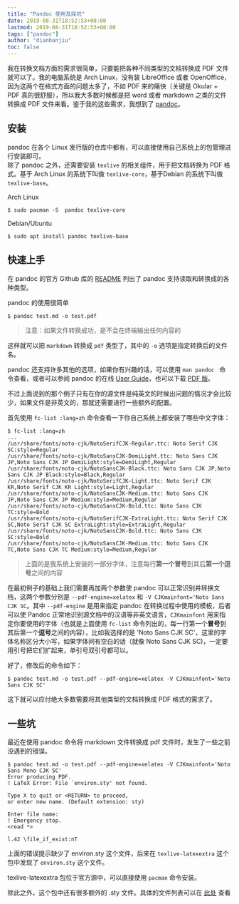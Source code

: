 ```yaml
---
title: "Pandoc 使用及踩坑"
date: 2019-08-31T18:52:53+08:00
lastmod: 2019-08-31T18:52:53+08:00
tags: ["pandoc"]
author: "dianbanjiu"
toc: false
---
```


我在转换文档方面的需求很简单，只要能把各种不同类型的文档转换成 PDF 文件就可以了。我的电脑系统是 Arch Linux，没有装 LibreOffice 或者 OpenOffice，因为这两个在格式方面的问题太多了，不如 PDF 来的痛快（关键是 Okular + PDF 真的很舒服），所以我大多数时候都是把 word 或者 markdown 之类的文件转换成 PDF 文件来看。鉴于我的这些需求，我想到了 [pandoc](https://pandoc.org/)。  

## 安装

pandoc 在各个 Linux 发行版的仓库中都有，可以直接使用自己系统上的包管理进行安装即可。   
除了 pandoc 之外，还需要安装 `texlive` 的相关组件，用于把文档转换为 PDF 格式。基于 Arch Linux 的系统下叫做 `texlive-core`，基于Debian 的系统下叫做 `texlive-base`。

Arch Linux
```shell
$ sudo pacman -S  pandoc texlive-core
```

Debian/Ubuntu
```shell
$ sudo apt install pandoc texlive-base
```

## 快速上手  

在 pandoc 的官方 Github 库的 [README](https://github.com/jgm/pandoc/blob/master/README.md) 列出了 pandoc 支持读取和转换成的各种类型。  

pandoc 的使用很简单  
```shell
$ pandoc test.md -o test.pdf 
```
> 注意：如果文件转换成功，是不会在终端输出任何内容的  


这样就可以把 `markdown` 转换成 `pdf` 类型了，其中的 `-o` 选项是指定转换后的文件名。  

pandoc 还支持许多其他的选项，如果你有兴趣的话，可以使用 `man pandoc ` 命令查看，或者可以参阅 pandoc 的在线 [User Guide](https://pandoc.org/MANUAL.html)，也可以下载 [PDF 版](https://pandoc.org/MANUAL.pdf)。

不过上面说到的那个例子只有在你的源文件是纯英文的时候出问题的情况才会比较少，如果文件是非英文的，那就还需要进行一些额外的配置。    

首先使用 `fc-list :lang=zh` 命令查看一下你自己系统上都安装了哪些中文字体：  
```shell
$ fc-list :lang=zh  
...  
/usr/share/fonts/noto-cjk/NotoSerifCJK-Regular.ttc: Noto Serif CJK SC:style=Regular
/usr/share/fonts/noto-cjk/NotoSansCJK-DemiLight.ttc: Noto Sans CJK JP,Noto Sans CJK JP DemiLight:style=DemiLight,Regular
/usr/share/fonts/noto-cjk/NotoSansCJK-Black.ttc: Noto Sans CJK JP,Noto Sans CJK JP Black:style=Black,Regular
/usr/share/fonts/noto-cjk/NotoSerifCJK-Light.ttc: Noto Serif CJK KR,Noto Serif CJK KR Light:style=Light,Regular
/usr/share/fonts/noto-cjk/NotoSansCJK-Medium.ttc: Noto Sans CJK JP,Noto Sans CJK JP Medium:style=Medium,Regular
/usr/share/fonts/noto-cjk/NotoSansCJK-Bold.ttc: Noto Sans CJK TC:style=Bold
/usr/share/fonts/noto-cjk/NotoSerifCJK-ExtraLight.ttc: Noto Serif CJK SC,Noto Serif CJK SC ExtraLight:style=ExtraLight,Regular
/usr/share/fonts/noto-cjk/NotoSansCJK-Bold.ttc: Noto Sans CJK SC:style=Bold
/usr/share/fonts/noto-cjk/NotoSansCJK-Medium.ttc: Noto Sans CJK TC,Noto Sans CJK TC Medium:style=Medium,Regular
```

> 上面的是我系统上安装的一部分字体，注意每行**第一个冒号**到其后**第一个逗号**之间的内容  

在最初例子的基础上我们需要再加两个参数使 pandoc 可以正常识别并转换文档，这两个参数分别是 `--pdf-engine=xelatex` 和 `-V CJKmainfont='Noto Sans CJK SC`。其中 `--pdf-engine` 是用来指定 pandoc 在转换过程中使用的模板，后者可以使 Pandoc 正常地识别源文档中的汉语等非英文语言，`CJKmainfont` 用来指定你要使用的字体（也就是上面使用 `fc-list` 命令列出的，每一行第一个**冒号**到其后第一个**逗号**之间的内容），比如我选择的是 'Noto Sans CJK SC'，这里的字体名称区分大小写，如果字体间有空白的话（就像 Noto Sans CJK SC)，一定要用引号把它们扩起来，单引号双引号都可以。

好了，修改后的命令如下：  
```shell
$ pandoc test.md -o test.pdf --pdf-engine=xelatex -V CJKmainfont='Noto Sans CJK SC'
```

这下就可以应付绝大多数需要将其他类型的文档转换成 PDF 格式的需求了。  

## 一些坑  

最近在使用 pandoc 命令将 markdown 文件转换成 pdf 文件时，发生了一些之前没遇到的错误。  

```shell
$ pandoc test.md -o test.pdf --pdf-engine=xelatex -V CJKmainfont='Noto Sans Mono CJK SC'
Error producing PDF.
! LaTeX Error: File `environ.sty' not found.

Type X to quit or <RETURN> to proceed,
or enter new name. (Default extension: sty)

Enter file name: 
! Emergency stop.
<read *> 
         
l.42 \file_if_exist:nT
```

上面的错误提示缺少了 environ.sty 这个文件，后来在 `texlive-latexextra` 这个包中发现了 `environ.sty` 这个文件。  

texlive-latexextra 包位于官方源中，可以直接使用 `pacman` 命令安装。  

除此之外，这个包中还有很多额外的 .sty 文件。具体的文件列表可以在 [此处](https://www.archlinux.org/packages/extra/any/texlive-latexextra/files/) 查看
